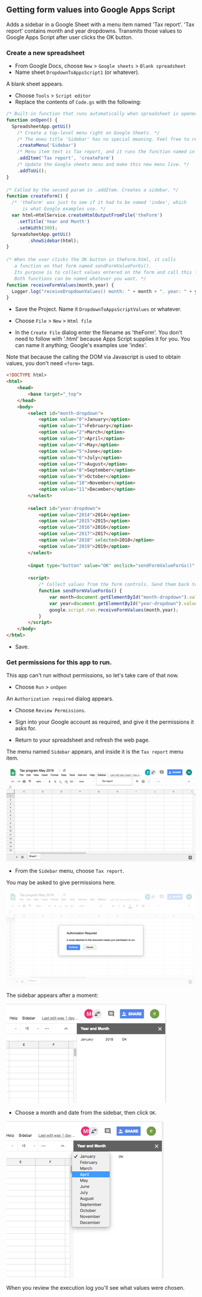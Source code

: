 ## Getting form values into Google Apps Script

Adds a sidebar in a Google Sheet with a menu item named 'Tax report'. 
'Tax report' contains month and year dropdowns. 
Transmits those values to Google Apps Script after user clicks
the OK button.

### Create a new spreadsheet

* From Google Docs, choose `New` > `Google sheets` > `Blank spreadsheet`
* Name sheet `DropdownToAppsScript1` (or whatever).

A blank sheet appears.

* Choose `Tools` > `Script editor`
* Replace the contents of `Code.gs` with the following:

```js
/* Built-in function that runs automatically when spreadsheet is opened. */
function onOpen() {
  SpreadsheetApp.getUi()
    /* Create a top-level menu right on Google Sheets. */
    /* The mneu title 'Sidebar' has no special meaning. Feel free to replace it. */ 
    .createMenu('Sidebar')
    /* Menu item text is Tax report, and it runs the function named in the next param. */
    .addItem('Tax report', 'createForm')
    /* Update the Google sheets menu and make this new menu live. */
    .addToUi();
}

/* Called by the second param in .addItem. Creates a sidebar. */
function createForm() {
  /* 'theForm' was just to see if it had to be named 'index', which
      is what Google examples use. */
  var html=HtmlService.createHtmlOutputFromFile('theForm')
    .setTitle('Year and Month')
    .setWidth(300);
  SpreadsheetApp.getUi()
        .showSidebar(html);
}

/* When the user clicks the OK button in theForm.html, it calls
   a function on that form named sendFormValueForGs().
   Its purpose is to collect values entered on the form and call this function. 
   Both functions can be named whatever you want. */
function receiveFormValues(month,year) {
  Logger.log("receiveDropdownValues() month: " + month + ". year: " + year);
}
```

* Save the Project. Name it `DropdownToAppsScriptValues` or whatever.

* Choose `File` > `New` > `Html file`

* In the `Create File` dialog enter the filename as 'theForm'.
You don't need to follow with '.html' because Apps Script supplies it for you.
You can name it anything; Google's examples use 'index'.

Note that because the calling the DOM via
Javascript is used to obtain values, you don't
need `<form>` tags.

```html
<!DOCTYPE html>
<html>
	<head>
		<base target="_top">
	</head>
	<body>
		<select id="month-dropdown">
			<option value="0">January</option>
			<option value="1">February</option>
			<option value="2">March</option>
			<option value="3">April</option>
			<option value="4">May</option>
			<option value="5">June</option>
			<option value="6">July</option>
			<option value="7">August</option>
			<option value="8">September</option>
			<option value="9">October</option>
			<option value="10">November</option>
			<option value="11">December</option>
		</select> 

		<select id="year-dropdown">
			<option value="2014">2014</option>
			<option value="2015">2015</option>
			<option value="2016">2016</option>
			<option value="2017">2017</option>
			<option value="2018" selected>2018</option>
			<option value="2019">2019</option>
		</select> 

		<input type="button" value="OK" onclick="sendFormValueForGs()" />    

		<script>
			/* Collect values from the form controls. Send them back to the .gs code.  */
			function sendFormValueForGs() {
				var month=document.getElementById("month-dropdown").value;
				var year=document.getElementById("year-dropdown").value;
				google.script.run.receiveFormValues(month,year);
			}
		</script>  
	</body>
</html>
```

* Save.


### Get permissions for this app to run.

This app can't run without permissions, so let's take care of that now.

* Choose `Run` > `onOpen`

An `Authorization required` dialog appears.

* Choose `Review Permissions`.

* Sign into your Google account as required, and give it the permissions it asks for.

* Return to your spreadsheet and refresh the web page.

The menu named `Sidebar` appears, and inside it is the `Tax report` menu item.

![Screen shot of menu named Sidebar generated with google apps script createmenu API](/assets/apps-script-createmenu.png)

* From the `Sidebar` menu, choose `Tax report`.

You may be asked to give permissions here.

![Screen shot of Authorization Required google apps script dialog](/assets/apps-script-authorization-required.png)

The sidebar appears after a moment:

![Screen shot of the sidebar form with dropdowns](/assets/sidebar-form.png)

* Choose a month and date from the sidebar, then click `OK`.

![Screen shot of the sidebar form with dropdowns](/assets/sidebar-dropdown.png)


When you review the execution log you'll see what values were chosen.




